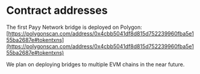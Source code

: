 # Contract addresses

The first Payy Network bridge is deployed on Polygon: [https://polygonscan.com/address/0x4cbb5041df8d815d752239960fba5e155ba2687e#tokentxns](https://polygonscan.com/address/0x4cbb5041df8d815d752239960fba5e155ba2687e#tokentxns)

We plan on deploying bridges to multiple EVM chains in the near future.
